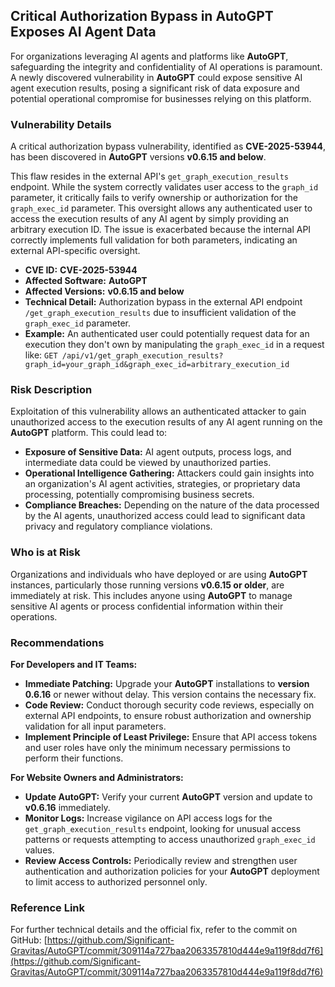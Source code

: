 ## Critical Authorization Bypass in AutoGPT Exposes AI Agent Data

For organizations leveraging AI agents and platforms like **AutoGPT**, safeguarding the integrity and confidentiality of AI operations is paramount. A newly discovered vulnerability in **AutoGPT** could expose sensitive AI agent execution results, posing a significant risk of data exposure and potential operational compromise for businesses relying on this platform.

### Vulnerability Details

A critical authorization bypass vulnerability, identified as **CVE-2025-53944**, has been discovered in **AutoGPT** versions **v0.6.15 and below**.

This flaw resides in the external API's `get_graph_execution_results` endpoint. While the system correctly validates user access to the `graph_id` parameter, it critically fails to verify ownership or authorization for the `graph_exec_id` parameter. This oversight allows any authenticated user to access the execution results of any AI agent by simply providing an arbitrary execution ID. The issue is exacerbated because the internal API correctly implements full validation for both parameters, indicating an external API-specific oversight.

*   **CVE ID:** **CVE-2025-53944**
*   **Affected Software:** **AutoGPT**
*   **Affected Versions:** **v0.6.15 and below**
*   **Technical Detail:** Authorization bypass in the external API endpoint `/get_graph_execution_results` due to insufficient validation of the `graph_exec_id` parameter.
*   **Example:** An authenticated user could potentially request data for an execution they don't own by manipulating the `graph_exec_id` in a request like:
    `GET /api/v1/get_graph_execution_results?graph_id=your_graph_id&graph_exec_id=arbitrary_execution_id`

### Risk Description

Exploitation of this vulnerability allows an authenticated attacker to gain unauthorized access to the execution results of any AI agent running on the **AutoGPT** platform. This could lead to:

*   **Exposure of Sensitive Data:** AI agent outputs, process logs, and intermediate data could be viewed by unauthorized parties.
*   **Operational Intelligence Gathering:** Attackers could gain insights into an organization's AI agent activities, strategies, or proprietary data processing, potentially compromising business secrets.
*   **Compliance Breaches:** Depending on the nature of the data processed by the AI agents, unauthorized access could lead to significant data privacy and regulatory compliance violations.

### Who is at Risk

Organizations and individuals who have deployed or are using **AutoGPT** instances, particularly those running versions **v0.6.15 or older**, are immediately at risk. This includes anyone using **AutoGPT** to manage sensitive AI agents or process confidential information within their operations.

### Recommendations

**For Developers and IT Teams:**

*   **Immediate Patching:** Upgrade your **AutoGPT** installations to **version 0.6.16** or newer without delay. This version contains the necessary fix.
*   **Code Review:** Conduct thorough security code reviews, especially on external API endpoints, to ensure robust authorization and ownership validation for all input parameters.
*   **Implement Principle of Least Privilege:** Ensure that API access tokens and user roles have only the minimum necessary permissions to perform their functions.

**For Website Owners and Administrators:**

*   **Update AutoGPT:** Verify your current **AutoGPT** version and update to **v0.6.16** immediately.
*   **Monitor Logs:** Increase vigilance on API access logs for the `get_graph_execution_results` endpoint, looking for unusual access patterns or requests attempting to access unauthorized `graph_exec_id` values.
*   **Review Access Controls:** Periodically review and strengthen user authentication and authorization policies for your **AutoGPT** deployment to limit access to authorized personnel only.

### Reference Link

For further technical details and the official fix, refer to the commit on GitHub:
[https://github.com/Significant-Gravitas/AutoGPT/commit/309114a727baa2063357810d444e9a119f8dd7f6](https://github.com/Significant-Gravitas/AutoGPT/commit/309114a727baa2063357810d444e9a119f8dd7f6)